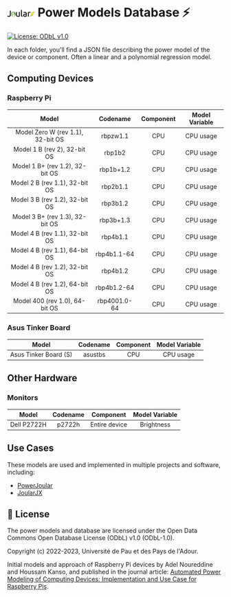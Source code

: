 # <a href="https://www.noureddine.org/research/joular/"><img src="https://raw.githubusercontent.com/joular/.github/main/profile/joular.png" alt="Joular Project" width="64" /></a> Power Models Database :zap:

[![License: ODbL v1.0](https://img.shields.io/badge/License-ODbLv1.0-blue)](https://opendatacommons.org/licenses/odbl/1-0/)

In each folder, you'll find a JSON file describing the power model of the device or component. Often a linear and a polynomial regression model.

## Computing Devices

### Raspberry Pi

| Model | Codename | Component | Model Variable |
|:--------------:|:---------------------:|:---------------------:|:---------------------:|
| Model Zero W (rev 1.1), 32-bit OS | rbpzw1.1 | CPU | CPU usage |
| Model 1 B (rev 2), 32-bit OS | rbp1b2 | CPU | CPU usage |
| Model 1 B+ (rev 1.2), 32-bit OS | rbp1b+1.2 | CPU | CPU usage |
| Model 2 B (rev 1.1), 32-bit OS | rbp2b1.1 | CPU | CPU usage |
| Model 3 B (rev 1.2), 32-bit OS | rbp3b1.2 | CPU | CPU usage |
| Model 3 B+ (rev 1.3), 32-bit OS | rbp3b+1.3 | CPU | CPU usage |
| Model 4 B (rev 1.1), 32-bit OS | rbp4b1.1 | CPU | CPU usage |
| Model 4 B (rev 1.1), 64-bit OS | rbp4b1.1-64 | CPU | CPU usage |
| Model 4 B (rev 1.2), 32-bit OS | rbp4b1.2 | CPU | CPU usage |
| Model 4 B (rev 1.2), 64-bit OS | rbp4b1.2-64 | CPU | CPU usage |
| Model 400 (rev 1.0), 64-bit OS | rbp4001.0-64 | CPU | CPU usage |

### Asus Tinker Board

| Model | Codename | Component | Model Variable |
|:--------------:|:---------------------:|:---------------------:|:---------------------:|
| Asus Tinker Board (S) | asustbs | CPU | CPU usage |

## Other Hardware

### Monitors

| Model | Codename | Component | Model Variable |
|:--------------:|:---------------------:|:---------------------:|:---------------------:|
| Dell P2722H | p2722h | Entire device | Brightness |

## Use Cases

These models are used and implemented in multiple projects and software, including:
- [PowerJoular](https://github.com/joular/powerjoular)
- [JoularJX](https://github.com/joular/joularjx)

## :newspaper: License

The power models and database are licensed under the Open Data Commons Open Database License (ODbL) v1.0 (ODbL-1.0).

Copyright (c) 2022-2023, Université de Pau et des Pays de l'Adour.

Initial models and approach of Raspberry Pi devices by Adel Noureddine and Houssam Kanso, and published in the journal article: [Automated Power Modeling of Computing Devices: Implementation and Use Case for Raspberry Pis](https://hal.science/hal-03912723v1).